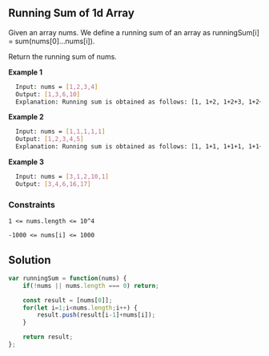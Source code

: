 
## Running Sum of 1d Array

Given an array nums. We define a running sum of an array as runningSum[i] = sum(nums[0]…nums[i]).

Return the running sum of nums.




**Example 1**
```bash
  Input: nums = [1,2,3,4]
  Output: [1,3,6,10]
  Explanation: Running sum is obtained as follows: [1, 1+2, 1+2+3, 1+2+3+4].
```
**Example 2**
```bash
  Input: nums = [1,1,1,1,1]
  Output: [1,2,3,4,5]
  Explanation: Running sum is obtained as follows: [1, 1+1, 1+1+1, 1+1+1+1, 1+1+1+1+1].
```
**Example 3**
```bash
  Input: nums = [3,1,2,10,1]
  Output: [3,4,6,16,17]
```
    
### Constraints

```1 <= nums.length <= 10^4```

```-1000 <= nums[i] <= 1000```

## Solution

```javascript
var runningSum = function(nums) {
    if(!nums || nums.length === 0) return;

    const result = [nums[0]];
    for(let i=1;i<nums.length;i++) {
        result.push(result[i-1]+nums[i]);
    }

    return result;
};

```
